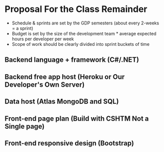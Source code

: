 # Proposal For the Class Remainder

- Schedule & sprints are set by the GDP semesters (about every 2-weeks = a sprint)
- Budget is set by the size of the development team * average expected hours per developer per week
- Scope of work should be clearly divided into sprint buckets of time

## Backend language + framework (C#/.NET)

## Backend free app host (Heroku or Our Developer's Own Server)

## Data host (Atlas MongoDB and SQL)

## Front-end page plan (Build with CSHTM Not a Single page)

## Front-end responsive design (Bootstrap)
